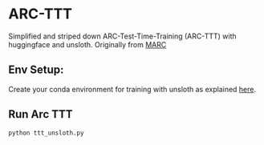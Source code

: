 # ARC-TTT

Simplified and striped down ARC-Test-Time-Training (ARC-TTT) with huggingface and unsloth.
Originally from [MARC](https://github.com/ekinakyurek/marc/tree/main)


## Env Setup:

Create your conda environment for training with unsloth as explained [here](https://github.com/unslothai/unsloth). 


## Run Arc TTT

```bash
python ttt_unsloth.py
```